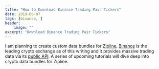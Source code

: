 ```yaml
---
title: "How to Download Binance Trading Pair Tickers"
date: 2019-06-07
tags: [binance, ]
header:
    image: ""
excerpt: "Download Binance Trading Pair Tickers"
---
```

I am planning to create custom data bundles for [Zipline](http://www.zipline.io/). [Binance](https://www.binance.com/) is the leading crypto exchange as of this writing and it provides massive trading data via its [public API](https://github.com/binance-exchange/binance-official-api-docs). A series of upcoming tutorials will dive deep into crypto data bundles for Zipline.

